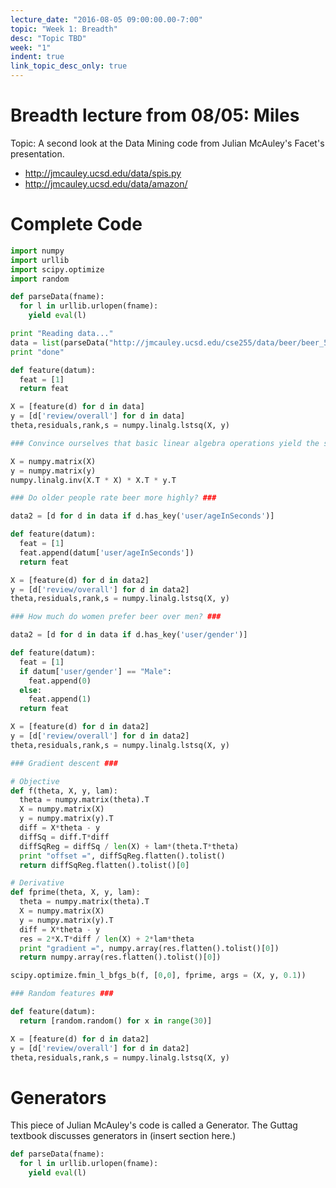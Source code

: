 ```yaml
---
lecture_date: "2016-08-05 09:00:00.00-7:00"
topic: "Week 1: Breadth"
desc: "Topic TBD"
week: "1"
indent: true
link_topic_desc_only: true
---
```


# Breadth lecture from 08/05: Miles

Topic: A second look at the Data Mining code from Julian McAuley's Facet's presentation.

* <http://jmcauley.ucsd.edu/data/spis.py>
* <http://jmcauley.ucsd.edu/data/amazon/>

# Complete Code

```python
import numpy
import urllib
import scipy.optimize
import random

def parseData(fname):
  for l in urllib.urlopen(fname):
    yield eval(l)

print "Reading data..."
data = list(parseData("http://jmcauley.ucsd.edu/cse255/data/beer/beer_50000.json"))
print "done"

def feature(datum):
  feat = [1]
  return feat

X = [feature(d) for d in data]
y = [d['review/overall'] for d in data]
theta,residuals,rank,s = numpy.linalg.lstsq(X, y)

### Convince ourselves that basic linear algebra operations yield the same answer ###

X = numpy.matrix(X)
y = numpy.matrix(y)
numpy.linalg.inv(X.T * X) * X.T * y.T

### Do older people rate beer more highly? ###

data2 = [d for d in data if d.has_key('user/ageInSeconds')]

def feature(datum):
  feat = [1]
  feat.append(datum['user/ageInSeconds'])
  return feat

X = [feature(d) for d in data2]
y = [d['review/overall'] for d in data2]
theta,residuals,rank,s = numpy.linalg.lstsq(X, y)

### How much do women prefer beer over men? ###

data2 = [d for d in data if d.has_key('user/gender')]

def feature(datum):
  feat = [1]
  if datum['user/gender'] == "Male":
    feat.append(0)
  else:
    feat.append(1)
  return feat

X = [feature(d) for d in data2]
y = [d['review/overall'] for d in data2]
theta,residuals,rank,s = numpy.linalg.lstsq(X, y)

### Gradient descent ###

# Objective
def f(theta, X, y, lam):
  theta = numpy.matrix(theta).T
  X = numpy.matrix(X)
  y = numpy.matrix(y).T
  diff = X*theta - y
  diffSq = diff.T*diff
  diffSqReg = diffSq / len(X) + lam*(theta.T*theta)
  print "offset =", diffSqReg.flatten().tolist()
  return diffSqReg.flatten().tolist()[0]

# Derivative
def fprime(theta, X, y, lam):
  theta = numpy.matrix(theta).T
  X = numpy.matrix(X)
  y = numpy.matrix(y).T
  diff = X*theta - y
  res = 2*X.T*diff / len(X) + 2*lam*theta
  print "gradient =", numpy.array(res.flatten().tolist()[0])
  return numpy.array(res.flatten().tolist()[0])

scipy.optimize.fmin_l_bfgs_b(f, [0,0], fprime, args = (X, y, 0.1))

### Random features ###

def feature(datum):
  return [random.random() for x in range(30)]

X = [feature(d) for d in data2]
y = [d['review/overall'] for d in data2]
theta,residuals,rank,s = numpy.linalg.lstsq(X, y)
```

# Generators

This piece of Julian McAuley's code is called a Generator.  The Guttag textbook discusses generators in (insert section here.)

```python
def parseData(fname):
  for l in urllib.urlopen(fname):
    yield eval(l)
```
